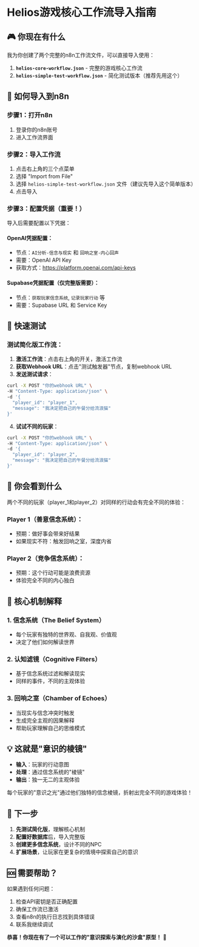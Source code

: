 # Helios游戏核心工作流导入指南

## 🎮 你现在有什么

我为你创建了两个完整的n8n工作流文件，可以直接导入使用：

1. **`helios-core-workflow.json`** - 完整的游戏核心工作流
2. **`helios-simple-test-workflow.json`** - 简化测试版本（推荐先用这个）

## 🚀 如何导入到n8n

### 步骤1：打开n8n
1. 登录你的n8n账号
2. 进入工作流界面

### 步骤2：导入工作流
1. 点击右上角的三个点菜单
2. 选择 "Import from File"
3. 选择 `helios-simple-test-workflow.json` 文件（建议先导入这个简单版本）
4. 点击导入

### 步骤3：配置凭据（重要！）
导入后需要配置以下凭据：

#### OpenAI凭据配置：
- 节点：`AI分析-信念与现实` 和 `回响之室-内心回声`
- 需要：OpenAI API Key
- 获取方式：https://platform.openai.com/api-keys

#### Supabase凭据配置（仅完整版需要）：
- 节点：`获取玩家信念系统`, `记录玩家行动` 等
- 需要：Supabase URL 和 Service Key

## 🧪 快速测试

### 测试简化版工作流：

1. **激活工作流**：点击右上角的开关，激活工作流
2. **获取Webhook URL**：点击"测试触发器"节点，复制webhook URL
3. **发送测试请求**：

```bash
curl -X POST "你的webhook URL" \
-H "Content-Type: application/json" \
-d '{
  "player_id": "player_1",
  "message": "我决定把自己的午餐分给流浪猫"
}'
```

4. **试试不同的玩家**：
```bash
curl -X POST "你的webhook URL" \
-H "Content-Type: application/json" \
-d '{
  "player_id": "player_2", 
  "message": "我决定把自己的午餐分给流浪猫"
}'
```

## 🎯 你会看到什么

两个不同的玩家（player_1和player_2）对同样的行动会有完全不同的体验：

### Player 1（善意信念系统）：
- 预期：做好事会带来好结果
- 如果现实不符：触发回响之室，深度内省

### Player 2（竞争信念系统）：
- 预期：这个行动可能是浪费资源
- 体验完全不同的内心独白

## 🔧 核心机制解释

### 1. 信念系统（The Belief System）
- 每个玩家有独特的世界观、自我观、价值观
- 决定了他们如何解读世界

### 2. 认知滤镜（Cognitive Filters）
- 基于信念系统过滤和解读现实
- 同样的事件，不同的主观体验

### 3. 回响之室（Chamber of Echoes）
- 当现实与信念冲突时触发
- 生成完全主观的因果解释
- 帮助玩家理解自己的思维模式

## 💡 这就是"意识的棱镜"

- **输入**：玩家的行动意图
- **处理**：通过信念系统的"棱镜"
- **输出**：独一无二的主观体验

每个玩家的"意识之光"通过他们独特的信念棱镜，折射出完全不同的游戏体验！

## 🎪 下一步

1. **先测试简化版**，理解核心机制
2. **配置好数据库**后，导入完整版
3. **创建更多信念系统**，设计不同的NPC
4. **扩展场景**，让玩家在更复杂的情境中探索自己的意识

## 🆘 需要帮助？

如果遇到任何问题：
1. 检查API密钥是否正确配置
2. 确保工作流已激活
3. 查看n8n的执行日志找到具体错误
4. 联系我继续调试

**恭喜！你现在有了一个可以工作的"意识探索与演化的沙盒"原型！** 🎉